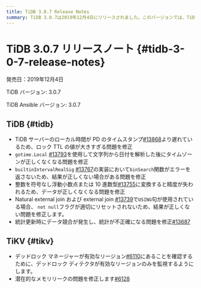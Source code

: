 ```yaml
---
title: TiDB 3.0.7 Release Notes
summary: TiDB 3.0.7は2019年12月4日にリリースされました。このバージョンでは、TiDBサーバーのローカル時間がPDのタイムスタンプより遅れている問題や、文字列から日付を解析した後にタイムゾーンが正しくなくなる問題などが修正されています。また、TiKVではデッドロックディテクタが有効なリージョンのみを監視するようにするなどの修正が行われています。
---
```


# TiDB 3.0.7 リリースノート {#tidb-3-0-7-release-notes}

発売日：2019年12月4日

TiDB バージョン: 3.0.7

TiDB Ansible バージョン: 3.0.7

## TiDB {#tidb}

-   TiDB サーバーのローカル時間が PD のタイムスタンプ[#13868](https://github.com/pingcap/tidb/pull/13868)より遅れているため、ロック TTL の値が大きすぎる問題を修正
-   `gotime.Local` [#13793](https://github.com/pingcap/tidb/pull/13793)を使用して文字列から日付を解析した後にタイムゾーンが正しくなくなる問題を修正
-   `builtinIntervalRealSig` [#13767](https://github.com/pingcap/tidb/pull/13767)の実装において`binSearch`関数がエラーを返さないため、結果が正しくない場合がある問題を修正
-   整数を符号なし浮動小数点または 10 進数型[#13755](https://github.com/pingcap/tidb/pull/13755)に変換すると精度が失われるため、データが正しくなくなる問題を修正
-   Natural external join および external join [#13739](https://github.com/pingcap/tidb/pull/13739)で`USING`句が使用されている場合、 `not null`フラグが適切にリセットされないため、結果が正しくない問題を修正します。
-   統計更新時にデータ競合が発生し、統計が不正確になる問題を修正[#13687](https://github.com/pingcap/tidb/pull/13687)

## TiKV {#tikv}

-   デッドロック マネージャーが有効なリージョン[#6110](https://github.com/tikv/tikv/pull/6110)にあることを確認するために、デッドロック ディテクタが有効なリージョンのみを監視するようにします。
-   潜在的なメモリリークの問題を修正します[#6128](https://github.com/tikv/tikv/pull/6128)

